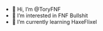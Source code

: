 - 👋 Hi, I’m @ToryFNF
- 👀 I’m interested in FNF Bullshit
- 🌱 I’m currently learning HaxeFlixel 

<!---
ToryFNF/ToryFNF is a ✨ special ✨ repository because its `README.md` (this file) appears on your GitHub profile.
You can click the Preview link to take a look at your changes.
--->
